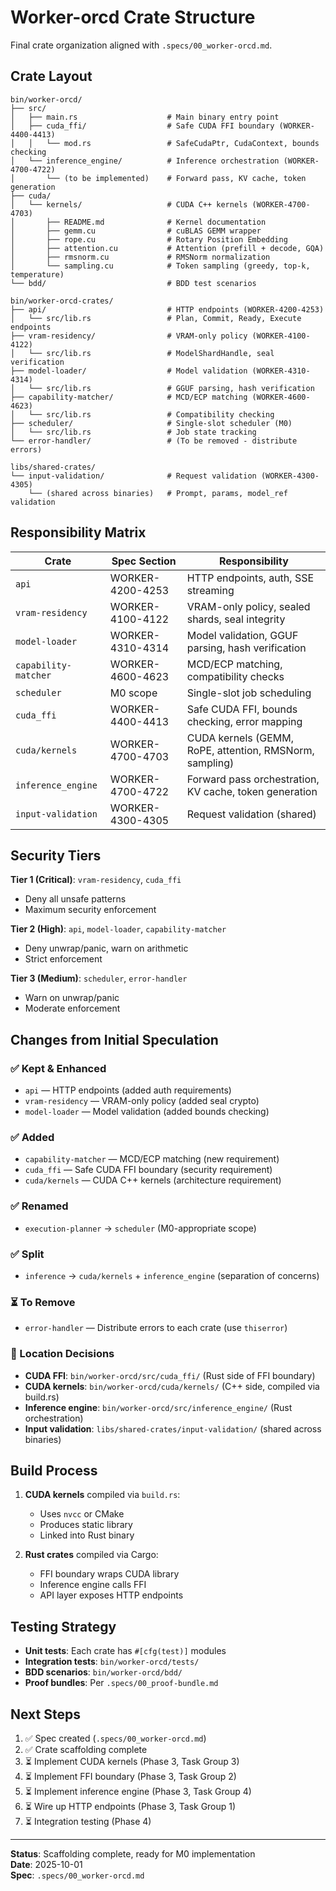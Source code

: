 # Worker-orcd Crate Structure

Final crate organization aligned with `.specs/00_worker-orcd.md`.

## Crate Layout

```
bin/worker-orcd/
├── src/
│   ├── main.rs                    # Main binary entry point
│   ├── cuda_ffi/                  # Safe CUDA FFI boundary (WORKER-4400-4413)
│   │   └── mod.rs                 # SafeCudaPtr, CudaContext, bounds checking
│   └── inference_engine/          # Inference orchestration (WORKER-4700-4722)
│       └── (to be implemented)    # Forward pass, KV cache, token generation
├── cuda/
│   └── kernels/                   # CUDA C++ kernels (WORKER-4700-4703)
│       ├── README.md              # Kernel documentation
│       ├── gemm.cu                # cuBLAS GEMM wrapper
│       ├── rope.cu                # Rotary Position Embedding
│       ├── attention.cu           # Attention (prefill + decode, GQA)
│       ├── rmsnorm.cu             # RMSNorm normalization
│       └── sampling.cu            # Token sampling (greedy, top-k, temperature)
└── bdd/                           # BDD test scenarios

bin/worker-orcd-crates/
├── api/                           # HTTP endpoints (WORKER-4200-4253)
│   └── src/lib.rs                 # Plan, Commit, Ready, Execute endpoints
├── vram-residency/                # VRAM-only policy (WORKER-4100-4122)
│   └── src/lib.rs                 # ModelShardHandle, seal verification
├── model-loader/                  # Model validation (WORKER-4310-4314)
│   └── src/lib.rs                 # GGUF parsing, hash verification
├── capability-matcher/            # MCD/ECP matching (WORKER-4600-4623)
│   └── src/lib.rs                 # Compatibility checking
├── scheduler/                     # Single-slot scheduler (M0)
│   └── src/lib.rs                 # Job state tracking
└── error-handler/                 # (To be removed - distribute errors)

libs/shared-crates/
└── input-validation/              # Request validation (WORKER-4300-4305)
    └── (shared across binaries)   # Prompt, params, model_ref validation
```

## Responsibility Matrix

| Crate | Spec Section | Responsibility |
|-------|--------------|----------------|
| `api` | WORKER-4200-4253 | HTTP endpoints, auth, SSE streaming |
| `vram-residency` | WORKER-4100-4122 | VRAM-only policy, sealed shards, seal integrity |
| `model-loader` | WORKER-4310-4314 | Model validation, GGUF parsing, hash verification |
| `capability-matcher` | WORKER-4600-4623 | MCD/ECP matching, compatibility checks |
| `scheduler` | M0 scope | Single-slot job scheduling |
| `cuda_ffi` | WORKER-4400-4413 | Safe CUDA FFI, bounds checking, error mapping |
| `cuda/kernels` | WORKER-4700-4703 | CUDA kernels (GEMM, RoPE, attention, RMSNorm, sampling) |
| `inference_engine` | WORKER-4700-4722 | Forward pass orchestration, KV cache, token generation |
| `input-validation` | WORKER-4300-4305 | Request validation (shared) |

## Security Tiers

**Tier 1 (Critical)**: `vram-residency`, `cuda_ffi`
- Deny all unsafe patterns
- Maximum security enforcement

**Tier 2 (High)**: `api`, `model-loader`, `capability-matcher`
- Deny unwrap/panic, warn on arithmetic
- Strict enforcement

**Tier 3 (Medium)**: `scheduler`, `error-handler`
- Warn on unwrap/panic
- Moderate enforcement

## Changes from Initial Speculation

### ✅ Kept & Enhanced
- `api` — HTTP endpoints (added auth requirements)
- `vram-residency` — VRAM-only policy (added seal crypto)
- `model-loader` — Model validation (added bounds checking)

### ✅ Added
- `capability-matcher` — MCD/ECP matching (new requirement)
- `cuda_ffi` — Safe CUDA FFI boundary (security requirement)
- `cuda/kernels` — CUDA C++ kernels (architecture requirement)

### ✅ Renamed
- `execution-planner` → `scheduler` (M0-appropriate scope)

### ✅ Split
- `inference` → `cuda/kernels` + `inference_engine` (separation of concerns)

### ⏳ To Remove
- `error-handler` — Distribute errors to each crate (use `thiserror`)

### 📍 Location Decisions
- **CUDA FFI**: `bin/worker-orcd/src/cuda_ffi/` (Rust side of FFI boundary)
- **CUDA kernels**: `bin/worker-orcd/cuda/kernels/` (C++ side, compiled via build.rs)
- **Inference engine**: `bin/worker-orcd/src/inference_engine/` (Rust orchestration)
- **Input validation**: `libs/shared-crates/input-validation/` (shared across binaries)

## Build Process

1. **CUDA kernels** compiled via `build.rs`:
   - Uses `nvcc` or CMake
   - Produces static library
   - Linked into Rust binary

2. **Rust crates** compiled via Cargo:
   - FFI boundary wraps CUDA library
   - Inference engine calls FFI
   - API layer exposes HTTP endpoints

## Testing Strategy

- **Unit tests**: Each crate has `#[cfg(test)]` modules
- **Integration tests**: `bin/worker-orcd/tests/`
- **BDD scenarios**: `bin/worker-orcd/bdd/`
- **Proof bundles**: Per `.specs/00_proof-bundle.md`

## Next Steps

1. ✅ Spec created (`.specs/00_worker-orcd.md`)
2. ✅ Crate scaffolding complete
3. ⏳ Implement CUDA kernels (Phase 3, Task Group 3)
4. ⏳ Implement FFI boundary (Phase 3, Task Group 2)
5. ⏳ Implement inference engine (Phase 3, Task Group 4)
6. ⏳ Wire up HTTP endpoints (Phase 3, Task Group 1)
7. ⏳ Integration testing (Phase 4)

---

**Status**: Scaffolding complete, ready for M0 implementation  
**Date**: 2025-10-01  
**Spec**: `.specs/00_worker-orcd.md`
